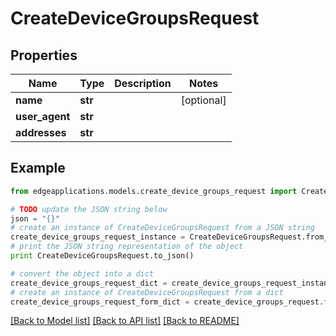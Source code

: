 # CreateDeviceGroupsRequest


## Properties
Name | Type | Description | Notes
------------ | ------------- | ------------- | -------------
**name** | **str** |  | [optional] 
**user_agent** | **str** |  | 
**addresses** | **str** |  | 

## Example

```python
from edgeapplications.models.create_device_groups_request import CreateDeviceGroupsRequest

# TODO update the JSON string below
json = "{}"
# create an instance of CreateDeviceGroupsRequest from a JSON string
create_device_groups_request_instance = CreateDeviceGroupsRequest.from_json(json)
# print the JSON string representation of the object
print CreateDeviceGroupsRequest.to_json()

# convert the object into a dict
create_device_groups_request_dict = create_device_groups_request_instance.to_dict()
# create an instance of CreateDeviceGroupsRequest from a dict
create_device_groups_request_form_dict = create_device_groups_request.from_dict(create_device_groups_request_dict)
```
[[Back to Model list]](../README.md#documentation-for-models) [[Back to API list]](../README.md#documentation-for-api-endpoints) [[Back to README]](../README.md)


